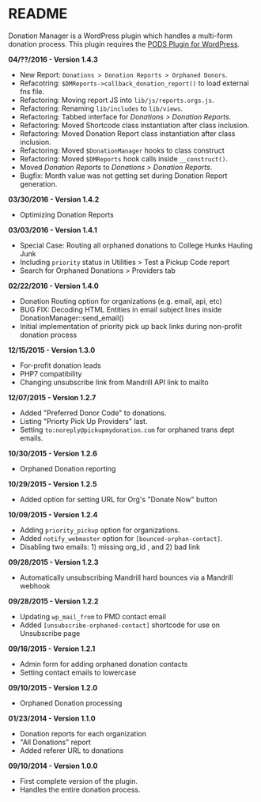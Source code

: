# README

Donation Manager is a WordPress plugin which handles a multi-form donation process. This plugin requires the [PODS Plugin for WordPress](http://pods.io).

__04/??/2016 - Version 1.4.3__

- New Report: `Donations > Donation Reports > Orphaned Donors`.
- Refacotring: `$DMReports->callback_donation_report()` to load external fns file.
- Refactoring: Moving report JS into `lib/js/reports.orgs.js`.
- Refactoring: Renaming `lib/includes` to `lib/views`.
- Refactoring: Tabbed interface for *Donations > Donation Reports*. 
- Refactoring: Moved Shortcode class instantiation after class inclusion.
- Refactoring: Moved Donation Report class instantiation after class inclusion.
- Refactoring: Moved `$DonationManager` hooks to class construct
- Refactoring: Moved `$DMReports` hook calls inside `__construct()`.
- Moved *Donation Reports* to *Donations > Donation Reports*.
- Bugfix: Month value was not getting set during Donation Report generation.

__03/30/2016 - Version 1.4.2__

- Optimizing Donation Reports

__03/03/2016 - Version 1.4.1__

- Special Case: Routing all orphaned donations to College Hunks Hauling Junk
- Including `priority` status in Utilities > Test a Pickup Code report
- Search for Orphaned Donations > Providers tab

__02/22/2016 - Version 1.4.0__

- Donation Routing option for organizations (e.g. email, api, etc)
- BUG FIX: Decoding HTML Entities in email subject lines inside DonationManager::send_email()
- Initial implementation of priority pick up back links during non-profit donation process

__12/15/2015 - Version 1.3.0__

- For-profit donation leads
- PHP7 compatibility
- Changing unsubscribe link from Mandrill API link to mailto

__12/07/2015 - Version 1.2.7__

- Added "Preferred Donor Code" to donations.
- Listing "Priorty Pick Up Providers" last.
- Setting `to:noreply@pickupmydonation.com` for orphaned trans dept emails.

__10/30/2015 - Version 1.2.6__

- Orphaned Donation reporting

__10/29/2015 - Version 1.2.5__

- Added option for setting URL for Org's "Donate Now" button

__10/09/2015 - Version 1.2.4__

- Adding `priority_pickup` option for organizations.
- Added `notify_webmaster` option for `[bounced-orphan-contact]`.
- Disabling two emails: 1) missing org_id , and 2) bad link

__09/28/2015 - Version 1.2.3__

- Automatically unsubscribing Mandrill hard bounces via a Mandrill webhook

__09/28/2015 - Version 1.2.2__

- Updating `wp_mail_from` to PMD contact email
- Added `[unsubscribe-orphaned-contact]` shortcode for use on Unsubscribe page

__09/16/2015 - Version 1.2.1__

- Admin form for adding orphaned donation contacts
- Setting contact emails to lowercase

__09/10/2015 - Version 1.2.0__

- Orphaned Donation processing

__01/23/2014 - Version 1.1.0__

- Donation reports for each organization
- "All Donations" report
- Added referer URL to donations

__09/10/2014 - Version 1.0.0__

- First complete version of the plugin.
- Handles the entire donation process.
